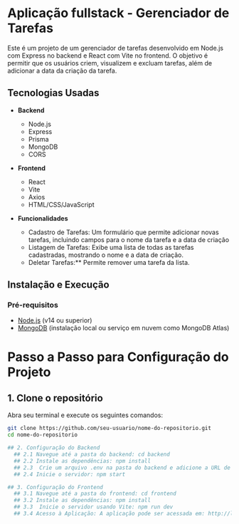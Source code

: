 # Aplicação fullstack - Gerenciador de Tarefas

Este é um projeto de um gerenciador de tarefas desenvolvido em Node.js com Express no backend e React com Vite no frontend. 
O objetivo é permitir que os usuários criem, visualizem e excluam tarefas, além de adicionar a data da criação da tarefa.

## Tecnologias Usadas

- **Backend**
  - Node.js
  - Express
  - Prisma
  - MongoDB
  - CORS

- **Frontend**
  - React
  - Vite
  - Axios
  - HTML/CSS/JavaScript 

- **Funcionalidades**
  - Cadastro de Tarefas: Um formulário que permite adicionar novas tarefas, incluindo campos para o nome da tarefa e a data de criação
  - Listagem de Tarefas: Exibe uma lista de todas as tarefas cadastradas, mostrando o nome e a data de criação.
  - Deletar Tarefas:** Permite remover uma tarefa da lista.
  

## Instalação e Execução

### Pré-requisitos

- [Node.js](https://nodejs.org/) (v14 ou superior)
- [MongoDB](https://www.mongodb.com/) (instalação local ou serviço em nuvem como MongoDB Atlas)

# Passo a Passo para Configuração do Projeto

## 1. Clone o repositório

Abra seu terminal e execute os seguintes comandos:

```bash
git clone https://github.com/seu-usuario/nome-do-repositorio.git
cd nome-do-repositorio

## 2. Configuração do Backend
  ## 2.1 Navegue até a pasta do backend: cd backend
  ## 2.2 Instale as dependências: npm install
  ## 2.3  Crie um arquivo .env na pasta do backend e adicione a URL de conexão do MongoDB: DATABASE_URL="sua_conexao_do_mongodb"
  ## 2.4 Inicie o servidor: npm start

## 3. Configuração do Frontend
  ## 3.1 Navegue até a pasta do frontend: cd frontend
  ## 3.2 Instale as dependências: npm install
  ## 3.3  Inicie o servidor usando Vite: npm run dev
  ## 3.4 Acesso à Aplicação: A aplicação pode ser acessada em: http://localhost:3000.




